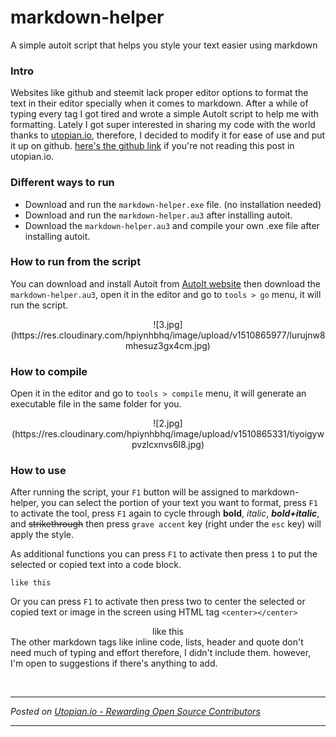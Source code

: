 # markdown-helper
A simple autoit script that helps you style your text easier using markdown

### Intro
Websites like github and steemit lack proper editor options to format the text in their editor specially when it comes to markdown. After a while of typing every tag I got tired and wrote a simple AutoIt script to help me with formatting. Lately I got super interested in sharing my code with the world thanks to [utopian.io](https://utopian.io), therefore, I decided to modify it for ease of use and put it up on github. [here's the github link](https://github.com/Kiaazad/markdown-helper) if you're not reading this post in utopian.io.

### Different ways to run
- Download and run the `markdown-helper.exe` file. (no installation needed)
- Download and run the `markdown-helper.au3` after installing autoit.
- Download the `markdown-helper.au3` and compile your own .exe file after installing autoit.

### How to run from the script
You can download and install Autoit from [AutoIt website](https://www.autoitscript.com/site/autoit/downloads/) then download the `markdown-helper.au3`, open it in the editor and go to `tools > go` menu,  it will run the script.
<center>![3.jpg](https://res.cloudinary.com/hpiynhbhq/image/upload/v1510865977/lurujnw8mhesuz3gx4cm.jpg)</center>

### How to compile
Open it in the editor and go to `tools > compile` menu, it will generate an executable file in the same folder for you.
<center>![2.jpg](https://res.cloudinary.com/hpiynhbhq/image/upload/v1510865331/tiyoigywpvzlcxnvs6l8.jpg)</center>

### How to use
After running the script, your `F1` button will be assigned to markdown-helper, you can select the portion of your text you want to format, press `F1` to activate the tool, press `F1` again to cycle through **bold**, *italic*, ***bold+italic***, and ~~strikethrough~~ then press `grave accent` key (right under the `esc` key) will apply the style.

As additional functions you can press `F1` to activate then press `1` to put the selected or copied text into a code block.
```
like this
```
Or you can press `F1` to activate then press two to center the selected or copied text or image in the screen using HTML tag `<center></center>`
<center>like this</center>
The other markdown tags like inline code, lists, header and quote don't need much of typing and effort therefore, I didn't include them. however, I'm open to suggestions if there's anything to add.


<br /><hr/><em>Posted on <a href="https://utopian.io/utopian-io/@kiaazad/markmown-helper">Utopian.io -  Rewarding Open Source Contributors</a></em><hr/>
